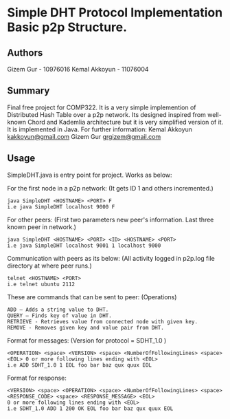 Simple DHT Protocol Implementation Basic p2p Structure.
===============================================================================

Authors
-----------------
Gizem Gur			- 10976016
Kemal Akkoyun - 11076004

Summary
-----------------

Final free project for COMP322. It is a very simple implemention of Distributed
Hash Table over a p2p network. Its designed inspired from well-known Chord and
Kademlia architecture but it is very simplified version of it.
It is implemented in Java.
For further information: Kemal Akkoyun <kakkoyun@gmail.com>
												 Gizem Gur <grgizem@gmail.com>

Usage
-----------------

SimpleDHT.java is entry point for project. Works as below:

For the first node in a p2p network: (It gets ID 1 and others incremented.)

	java SimpleDHT <HOSTNAME> <PORT> F
	i.e java SimpleDHT localhost 9000 F

For other peers:
(First two parameters new peer's information. Last three known peer in network.)

	java SimpleDHT <HOSTNAME> <PORT> <ID> <HOSTNAME> <PORT>
	i.e java SimpleDHT localhost 9001 1 localhost 9000

Communication with peers as its below:
(All activity logged in p2p.log file directory at where peer runs.)

	telnet <HOSTNAME> <PORT>
	i.e telnet ubuntu 2112

These are commands that can be sent to peer: (Operations)

	ADD — Adds a string value to DHT.
	QUERY — Finds key of value in DHT.
	RETRIEVE - Retrieves value from connected node with given key.
	REMOVE - Removes given key and value pair from DHT.

Format for messages: (Version for protocol = SDHT_1.0 )

	<OPERATION> <space> <VERSION> <space> <NumberOfFollowingLines> <space> <EOL> 0 or more following lines ending with <EOL>
	i.e ADD SDHT_1.0 1 EOL foo bar baz qux quux EOL

Format for response:

	<VERSION> <space> <OPERATION> <space> <NumberOfFollowingLines> <space> <RESPONSE_CODE> <space> <RESPONSE_MESSAGE> <EOL>
	0 or more following lines ending with <EOL>
	i.e SDHT_1.0 ADD 1 200 OK EOL foo bar baz qux quux EOL
